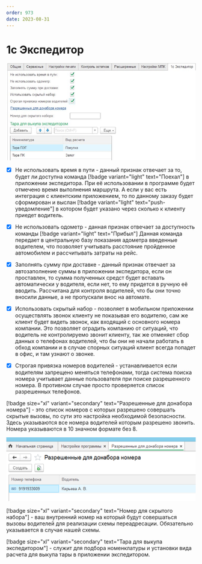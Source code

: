 ```yaml
---
order: 973
date: 2023-08-31
---
```

# 1с Экспедитор

![](/images/1с_экспедитор.jpg)

- [x] Не использовать время в пути - данный признак отвечает за то, будет ли доступна команда [!badge variant="light" text="Поехал"] в приложении экспедитора. При её использовании в программе будет отмечено время выполнения маршрута. А если у вас есть интеграция с клиентским приложением, то по данному заказу будет сформирован и выслан [!badge variant="light" text="push-уведомление"] в котором будет указано через сколько к клиенту приедет водитель. 

- [x]  Не использовать одометр - данная признак отвечает за доступность команды [!badge variant="light" text="Прибыл"] Данная команда передает в центральную базу показания адометра введенные водителем, что позволяет учитывать расстояние пройденное автомобилем и рассчитывать затраты на рейс. 

- [x]  Заполнять сумму при доставке - данный признак отвечает за автозаполнение суммы в приложении экспедитора, если он проставлен, то сумма полученных средст будет вставать автоматически у водителя, если нет, то ему придется в ручную её вводить. Рассчитана для контроля водителей, что бы они точно вносили данные, а не пропускали внос на автомате. 

- [x]  Использовать скрытый набор - позволяет в мобильном приложении осуществлять звонок клиенту не показывая его водителю, сам же клиент будет видеть звонок, как входящий с основного номера компании. Это позволяет оградить компанию от ситуаций, что водитель не контролируемо звонит клиенту, так же отменяет сбор данных о телефонах водителей, что бы они не начали работать в обход компании и в случае спорных ситуаций клиент всегда попадет в офис, и там узнают о звонке.

- [x] Строгая привязка номеров водителей - устанавливается если водителям запрещено меняться телефонами, тогда система поиска номера учитывает данные пользователя при поиске разрешенного номера. В противном случае просто проверяется список разрешенных телефонов.

[!badge size="xl" variant="secondary" text="Разрешенные для донабора номера"] - это список номеров с которых разрешено совершать скрытые вызовы, по сути это настройка необходимой безопасности. Здесь указываются все номера водителей которым разрешено звонить. Номера указываются в 10 значном формате без 8.

![Заполнение разрешенных номеров](/images/Базовые_Настройки_2.png)
        
[!badge size="xl" variant="secondary" text="Номер для скрытого набора"] - ваш внутренний номер на который будут совершаться вызовы водителей для реализации схемы переадресации. Обязательно указывается в случае нашей схемы.

[!badge size="xl" variant="secondary" text="Тара для выкупа экспедитором"] - служит для подбора номенклатуры и установки вида расчета для выкупа тары в приложении экспедитором. 





